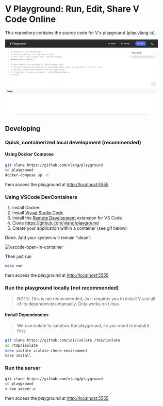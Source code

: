 # V Playground: Run, Edit, Share V Code Online

This repository contains the source code for V's playground (play.vlang.io).

![](./docs/images/playground_light.png)

## Developing

### Quick, containerized local development (recommended)

#### Using Docker Compose

```bash
git clone https://github.com/vlang/playground
cd playground
docker-compose up -d
```

then access the playground at <http://localhost:5555>

### Using VSCode DevContainers

1. Install Docker
2. Install [Visual Studio Code](https://code.visualstudio.com/)
3. Install the [Remote Development](https://marketplace.visualstudio.com/items?itemName=ms-vscode-remote.vscode-remote-extensionpack) extension for VS Code
4. Clone <https://github.com/vlang/playground>
5. Create your application within a container (see gif below)

Done. And your system will remain "clean".

![vscode-open-in-container](https://user-images.githubusercontent.com/17727170/197407889-88fe33b0-8e95-47fe-b2db-598fd307140e.gif)

Then just run

```sh
make run
```

then access the playground at <http://localhost:5555>

### Run the playground locally (not recommended)

> NOTE: This is not recommended, as it requires you to install V and all of its dependencies manually. Only works on Linux.

#### Install Dependencies

> We use isolate to sandbox the playground, so you need to install it first.

```bash
git clone https://github.com/ioi/isolate /tmp/isolate
cd /tmp/isolate
make isolate isolate-check-environment
make install
```

### Run the server

```bash
git clone https://github.com/vlang/playground
cd playground
v run server.v
```

then access the playground at <http://localhost:5555>
